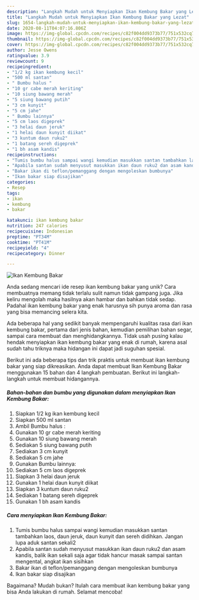```yaml
---
description: "Langkah Mudah untuk Menyiapkan Ikan Kembung Bakar yang Lezat"
title: "Langkah Mudah untuk Menyiapkan Ikan Kembung Bakar yang Lezat"
slug: 1654-langkah-mudah-untuk-menyiapkan-ikan-kembung-bakar-yang-lezat
date: 2020-08-11T04:07:16.806Z
image: https://img-global.cpcdn.com/recipes/c82f004dd9373b77/751x532cq70/ikan-kembung-bakar-foto-resep-utama.jpg
thumbnail: https://img-global.cpcdn.com/recipes/c82f004dd9373b77/751x532cq70/ikan-kembung-bakar-foto-resep-utama.jpg
cover: https://img-global.cpcdn.com/recipes/c82f004dd9373b77/751x532cq70/ikan-kembung-bakar-foto-resep-utama.jpg
author: Jesse Owens
ratingvalue: 3.9
reviewcount: 9
recipeingredient:
- "1/2 kg ikan kembung kecil"
- "500 ml santan"
- " Bumbu halus "
- "10 gr cabe merah keriting"
- "10 siung bawang merah"
- "5 siung bawang putih"
- "3 cm kunyit"
- "5 cm jahe"
- " Bumbu lainnya"
- "5 cm laos digeprek"
- "3 helai daun jeruk"
- "1 helai daun kunyit diikat"
- "3 kuntum daun ruku2"
- "1 batang sereh digeprek"
- "1 bh asam kandis"
recipeinstructions:
- "Tumis bumbu halus sampai wangi kemudian masukkan santan tambahkan laos, daun jeruk, daun kunyit dan sereh didihkan. Jangan lupa aduk santan sekali2"
- "Apabila santan sudah menyusut masukkan ikan daun ruku2 dan asam kandis, balik ikan sekali saja agar tidak hancur masak sampai santan mengental, angkat ikan sisihkan"
- "Bakar ikan di teflon/pemanggang dengan mengoleskan bumbunya"
- "Ikan bakar siap disajikan"
categories:
- Resep
tags:
- ikan
- kembung
- bakar

katakunci: ikan kembung bakar 
nutrition: 247 calories
recipecuisine: Indonesian
preptime: "PT34M"
cooktime: "PT41M"
recipeyield: "4"
recipecategory: Dinner

---
```



![Ikan Kembung Bakar](https://img-global.cpcdn.com/recipes/c82f004dd9373b77/751x532cq70/ikan-kembung-bakar-foto-resep-utama.jpg)

Anda sedang mencari ide resep ikan kembung bakar yang unik? Cara membuatnya memang tidak terlalu sulit namun tidak gampang juga. Jika keliru mengolah maka hasilnya akan hambar dan bahkan tidak sedap. Padahal ikan kembung bakar yang enak harusnya sih punya aroma dan rasa yang bisa memancing selera kita.

Ada beberapa hal yang sedikit banyak mempengaruhi kualitas rasa dari ikan kembung bakar, pertama dari jenis bahan, kemudian pemilihan bahan segar, sampai cara membuat dan menghidangkannya. Tidak usah pusing kalau hendak menyiapkan ikan kembung bakar yang enak di rumah, karena asal sudah tahu triknya maka hidangan ini dapat jadi suguhan spesial.




Berikut ini ada beberapa tips dan trik praktis untuk membuat ikan kembung bakar yang siap dikreasikan. Anda dapat membuat Ikan Kembung Bakar menggunakan 15 bahan dan 4 langkah pembuatan. Berikut ini langkah-langkah untuk membuat hidangannya.

<!--inarticleads1-->

##### Bahan-bahan dan bumbu yang digunakan dalam menyiapkan Ikan Kembung Bakar:

1. Siapkan 1/2 kg ikan kembung kecil
1. Siapkan 500 ml santan
1. Ambil  Bumbu halus :
1. Gunakan 10 gr cabe merah keriting
1. Gunakan 10 siung bawang merah
1. Sediakan 5 siung bawang putih
1. Sediakan 3 cm kunyit
1. Sediakan 5 cm jahe
1. Gunakan  Bumbu lainnya:
1. Sediakan 5 cm laos digeprek
1. Siapkan 3 helai daun jeruk
1. Gunakan 1 helai daun kunyit diikat
1. Siapkan 3 kuntum daun ruku2
1. Sediakan 1 batang sereh digeprek
1. Gunakan 1 bh asam kandis




<!--inarticleads2-->

##### Cara menyiapkan Ikan Kembung Bakar:

1. Tumis bumbu halus sampai wangi kemudian masukkan santan tambahkan laos, daun jeruk, daun kunyit dan sereh didihkan. Jangan lupa aduk santan sekali2
1. Apabila santan sudah menyusut masukkan ikan daun ruku2 dan asam kandis, balik ikan sekali saja agar tidak hancur masak sampai santan mengental, angkat ikan sisihkan
1. Bakar ikan di teflon/pemanggang dengan mengoleskan bumbunya
1. Ikan bakar siap disajikan




Bagaimana? Mudah bukan? Itulah cara membuat ikan kembung bakar yang bisa Anda lakukan di rumah. Selamat mencoba!
